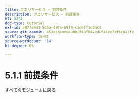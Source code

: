 ```yaml
---
title: クエリサービス – 前提条件
description: クエリサービス – 前提条件
kt: 5342
doc-type: tutorial
exl-id: a97f8041-5d6a-49fa-b9f0-c2ceff1d04c4
source-git-commit: b53ee64ae8438b8f48f842ed1f44ee7ef3e813fc
workflow-type: tm+mt
source-wordcount: '14'
ht-degree: 0%

---
```


# 5.1.1 前提条件

[すべてのモジュールに戻る](../../../overview.md)
